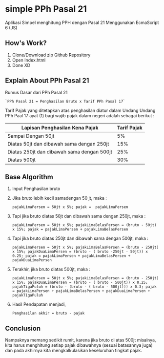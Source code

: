 
# simple PPh Pasal 21
Aplikasi Simpel menghitung PPH dengan Pasal 21 Menggunakan EcmaScript 6 (JS)

## How's Work?
1. Clone/Download zip Github Repository
2. Open Index.html
3. Done XD

## Explain About PPh Pasal 21
Rumus Dasar dari PPh Pasal 21

    `PPh Pasal 21 = Penghasilan Bruto x Tarif PPh Pasal 17`

Tarif Pajak yang ditetapkan atas penghasilan diatur dalam Undang Undang PPh Paal 17 ayat (1) bagi wajib pajak dalam negeri adalah sebagai berikut :

| Lapisan Penghasilan Kena Pajak | Tarif Pajak |
|--|--|
| Sampai Dengan 50jt | 5% |
| Diatas 50jt dan dibawah sama dengan 250jt | 15% |
| Diatas 250jt dan dibawah sama dengan 500jt | 25% |
| Diatas 500jt | 30% |

## Base Algorithm
1. Input Penghasilan bruto
2. Jika bruto lebih kecil samadengan 50 jt, maka :
   
   `pajakLimaPersen = 50jt x 5%;
   pajak =  pajakLimaPersen`

3. Tapi jika bruto diatas 50jt dan dibawah sama dengan 250jt, maka :

   `pajakLimaPersen = 50jt x 5%;
   pajakLimaBelasPersen = (bruto - 50jt) x 15%;
   pajak = pajakLimaPersen + pajakLimaBelasPersen`

4. Tapi jika bruto diatas 250jt dan dibawah sama dengan 500jt, maka :

   `pajakLimaPersen = 50jt x 5%;
   pajakLimaBelasPersen = (bruto - 250jt) x 15%;
   pajakDuaLimaPersen = (bruto - ( bruto -250jt - 50jt)) x 0.25;
   pajak = pajakLimaPersen + pajakLimaBelasPersen + pajakDuaLimaPersen`

5. Terakhir, jika bruto diatas 500jt, maka :

   `pajakLimaPersen = 50jt x 5%;
   pajakLimaBelasPersen = (bruto - 250jt) x 15%;
   pajakDuaLimaPersen = (bruto - ( bruto - 500jt)) x 0.25;
   pajakTigaPuluh = (bruto - (bruto - ( bruto - 500jt))) x 0.3;
   pajak = pajakLimaPersen + pajakLimaBelasPersen + pajakDuaLimaPersen + pajakTigaPuluh`

6. Hasil Pendapatan menjadi,

   `Penghasilan akhir = bruto - pajak`

## Conclusion
Nampaknya memang sedikit rumit, karena jika bruto di atas 500jt misalnya, kita harus menghitung setiap pajak dibawahnya (sesuai batasannya juga) dan pada akhirnya kita mengkalkulasikan keseluruhan tingkat pajak. 
